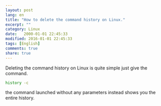 ```yaml
--- 
layout: post
lang: en
title: "How to delete the command history on Linux."
excerpt: ""
category: Linux
date:   2000-01-01 22:45:33
modified: 2016-01-01 22:45:33
tags: [English]
comments: true
share: true
---
```


Deleting the command history on Linux is quite simple just give the command.
```bash
history -c
```
the command launched without any parameters instead shows you the entire history.
